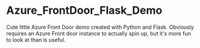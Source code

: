 # Azure_FrontDoor_Flask_Demo
Cute little Azure Front Door demo created with Python and Flask. Obviously requires an Azure Front door instance to actually spin up, but it's more fun to look at than is useful.
